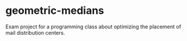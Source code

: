 # geometric-medians

Exam project for a programming class about optimizing the placement of mail distribution centers.
